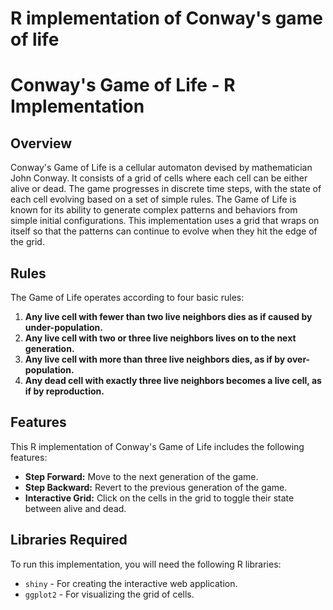 # R implementation of Conway's game of life
# Conway's Game of Life - R Implementation

## Overview

Conway's Game of Life is a cellular automaton devised by mathematician John Conway. It consists of a grid of cells where each cell can be either alive or dead. The game progresses in discrete time steps, with the state of each cell evolving based on a set of simple rules. The Game of Life is known for its ability to generate complex patterns and behaviors from simple initial configurations.
This implementation uses a grid that wraps on itself so that the patterns can continue to evolve when they hit the edge of the grid.

## Rules

The Game of Life operates according to four basic rules:

1. **Any live cell with fewer than two live neighbors dies as if caused by under-population.**
2. **Any live cell with two or three live neighbors lives on to the next generation.**
3. **Any live cell with more than three live neighbors dies, as if by over-population.**
4. **Any dead cell with exactly three live neighbors becomes a live cell, as if by reproduction.**

## Features

This R implementation of Conway's Game of Life includes the following features:

- **Step Forward:** Move to the next generation of the game.
- **Step Backward:** Revert to the previous generation of the game.
- **Interactive Grid:** Click on the cells in the grid to toggle their state between alive and dead.

## Libraries Required

To run this implementation, you will need the following R libraries:

- `shiny` - For creating the interactive web application.
- `ggplot2` - For visualizing the grid of cells.
